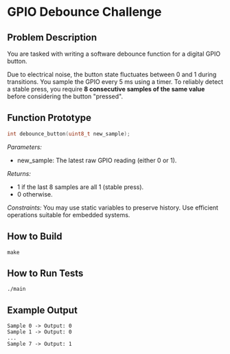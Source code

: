 # GPIO Debounce Challenge

## Problem Description

You are tasked with writing a software debounce function for a digital GPIO button.

Due to electrical noise, the button state fluctuates between 0 and 1 during transitions. You sample the GPIO every 5 ms using a timer. To reliably detect a stable press, you require **8 consecutive samples of the same value** before considering the button "pressed".

## Function Prototype

```c
int debounce_button(uint8_t new_sample);
```

*Parameters:*
- new_sample: The latest raw GPIO reading (either 0 or 1).

*Returns:*
- 1 if the last 8 samples are all 1 (stable press).
- 0 otherwise.

*Constraints:*
You may use static variables to preserve history.
Use efficient operations suitable for embedded systems.

## How to Build
`make`
## How to Run Tests
`./main`

## Example Output
```
Sample 0 -> Output: 0
Sample 1 -> Output: 0
...
Sample 7 -> Output: 1
```
